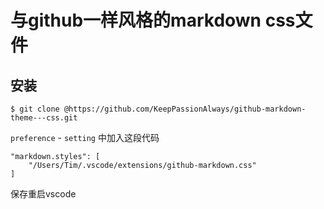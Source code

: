 # 与github一样风格的markdown css文件

## 安装

```
$ git clone @https://github.com/KeepPassionAlways/github-markdown-theme---css.git
```

`preference` - `setting` 中加入这段代码

```
"markdown.styles": [
    "/Users/Tim/.vscode/extensions/github-markdown.css"
]
```

保存重启vscode